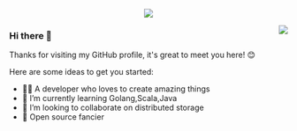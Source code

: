 <p align="center">
  <img align="center" src="https://github-profile-trophy.vercel.app/?username=aierui&title=MultipleLang,Star,Follower,Commit,Issue" style="max-width:100%;">
</p>

<img align="right" src="https://github-readme-stats.vercel.app/api?username=aierui&show_icons=true&icon_color=805AD5&text_color=718096&bg_color=ffffff&hide_title=true" />


### Hi there 👋

<!--
**aierui/aierui** is a ✨ _special_ ✨ repository because its `README.md` (this file) appears on your GitHub profile.

Here are some ideas to get you started:

- 🔭 I’m currently working on ...
- 🌱 I’m currently learning ...
- 👯 I’m looking to collaborate on ...
- 🤔 I’m looking for help with ...
- 💬 Ask me about ...
- 📫 How to reach me: ...
- 😄 Pronouns: ...
- ⚡ Fun fact: ...
-->

Thanks for visiting my GitHub profile, it's great to meet you here! 😊

Here are some ideas to get you started:

- 👨‍💻  A developer who loves to create amazing things
- 🌱  I’m currently learning Golang,Scala,Java
- 👯  I’m looking to collaborate on distributed storage
- 🔭  Open source fancier

